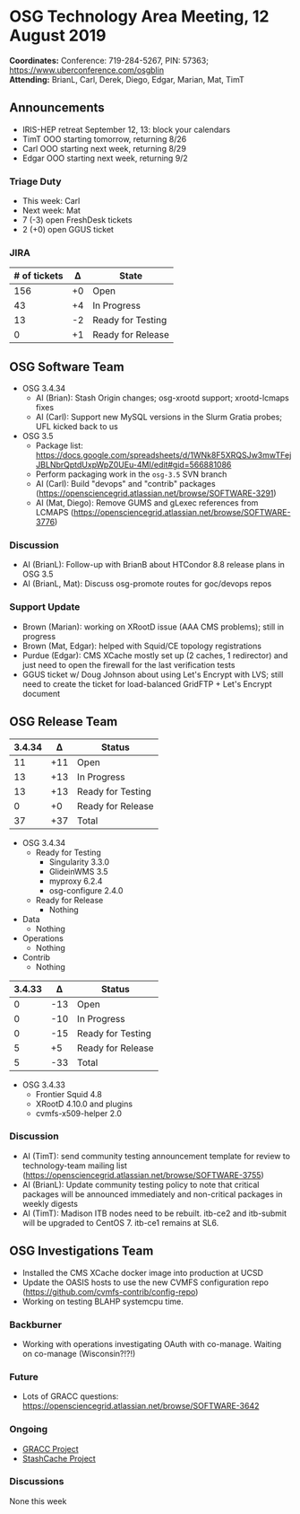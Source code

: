 # OSG Technology Area Meeting, 12 August 2019

**Coordinates:** Conference: 719-284-5267, PIN: 57363; <https://www.uberconference.com/osgblin>  
**Attending:** BrianL, Carl, Derek, Diego, Edgar, Marian, Mat, TimT


## Announcements

-   IRIS-HEP retreat September 12, 13: block your calendars
-   TimT OOO starting tomorrow, returning 8/26
-   Carl OOO starting next week, returning 8/29
-   Edgar OOO starting next week, returning 9/2


### Triage Duty

-   This week: Carl
-   Next week: Mat
-   7 (-3) open FreshDesk tickets
-   2 (+0) open GGUS ticket


### JIRA

| # of tickets | &Delta; | State             |
|------------ |------- |----------------- |
| 156          | +0      | Open              |
| 43           | +4      | In Progress       |
| 13           | -2      | Ready for Testing |
| 0            | +1      | Ready for Release |


## OSG Software Team

-   OSG 3.4.34  
    -   AI (Brian): Stash Origin changes; osg-xrootd support; xrootd-lcmaps fixes
    -   AI (Carl): Support new MySQL versions in the Slurm Gratia probes; UFL kicked back to us
-   OSG 3.5  
    -   Package list: <https://docs.google.com/spreadsheets/d/1WNk8F5XRQSJw3mwTFejJBLNbrQptdUxpWpZ0UEu-4MI/edit#gid=566881086>
    -   Perform packaging work in the `osg-3.5` SVN branch
    -   AI (Carl): Build "devops" and "contrib" packages (<https://opensciencegrid.atlassian.net/browse/SOFTWARE-3291>)
    -   AI (Mat, Diego): Remove GUMS and gLexec references from LCMAPS (<https://opensciencegrid.atlassian.net/browse/SOFTWARE-3776>)


### Discussion

-   AI (BrianL): Follow-up with BrianB about HTCondor 8.8 release plans in OSG 3.5
-   AI (BrianL, Mat): Discuss osg-promote routes for goc/devops repos


### Support Update

-   Brown (Marian): working on XRootD issue (AAA CMS problems); still in progress
-   Brown (Mat, Edgar): helped with Squid/CE topology registrations
-   Purdue (Edgar): CMS XCache mostly set up (2 caches, 1 redirector) and just need to open the firewall for the last verification tests
-   GGUS ticket w/ Doug Johnson about using Let's Encrypt with LVS; still need to create the ticket for load-balanced GridFTP + Let's Encrypt document


## OSG Release Team

| 3.4.34 | &Delta; | Status            |
|------ |------- |----------------- |
| 11     | +11     | Open              |
| 13     | +13     | In Progress       |
| 13     | +13     | Ready for Testing |
| 0      | +0      | Ready for Release |
| 37     | +37     | Total             |

-   OSG 3.4.34  
    -   Ready for Testing  
        -   Singularity 3.3.0
        -   GlideinWMS 3.5
        -   myproxy 6.2.4
        -   osg-configure 2.4.0
    -   Ready for Release  
        -   Nothing
-   Data  
    -   Nothing
-   Operations  
    -   Nothing
-   Contrib  
    -   Nothing

| 3.4.33 | &Delta; | Status            |
|------ |------- |----------------- |
| 0      | -13     | Open              |
| 0      | -10     | In Progress       |
| 0      | -15     | Ready for Testing |
| 5      | +5      | Ready for Release |
| 5      | -33     | Total             |

-   OSG 3.4.33  
    -   Frontier Squid 4.8
    -   XRootD 4.10.0 and plugins
    -   cvmfs-x509-helper 2.0


### Discussion

-   AI (TimT): send community testing announcement template for review to technology-team mailing list (<https://opensciencegrid.atlassian.net/browse/SOFTWARE-3755>)
-   AI (BrianL): Update community testing policy to note that critical packages will be announced immediately and non-critical packages in weekly digests
-   AI (TimT): Madison ITB nodes need to be rebuilt. itb-ce2 and itb-submit will be upgraded to CentOS 7. itb-ce1 remains at SL6.


## OSG Investigations Team

-   Installed the CMS XCache docker image into production at UCSD
-   Update the OASIS hosts to use the new CVMFS configuration repo (<https://github.com/cvmfs-contrib/config-repo>)
-   Working on testing BLAHP systemcpu time.


### Backburner

-   Working with operations investigating OAuth with co-manage.  Waiting on co-manage (Wisconsin?!?!)


### Future

-   Lots of GRACC questions: <https://opensciencegrid.atlassian.net/browse/SOFTWARE-3642>


### Ongoing

-   [GRACC Project](https://opensciencegrid.atlassian.net/projects/GRACC)
-   [StashCache Project](http://opensciencegrid.org/docs/data/stashcache/overview/)


### Discussions

None this week
